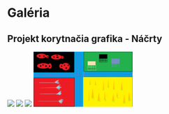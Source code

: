 # Galéria

## Projekt korytnačia grafika - Náčrty
<img src="/gallery/turtle-graphics/a.png" width="45%">
<img src="/gallery/turtle-graphics/b.png" width="45%">
<img src="/gallery/turtle-graphics/c.png" width="45%">
<img src="/gallery/turtle-graphics/d.png" width="45%">

